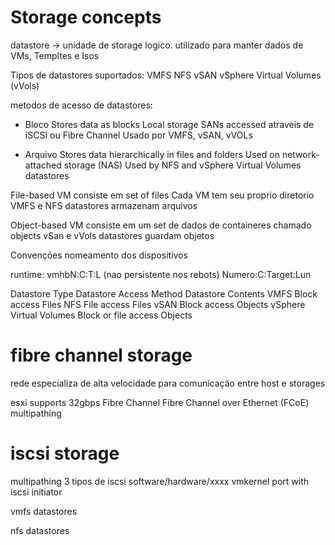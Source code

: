 # Storage concepts

datastore -> unidade de storage logico. utilizado para manter dados de VMs, Templtes e Isos

Tipos de datastores suportados:
VMFS
NFS
vSAN
vSphere Virtual Volumes (vVols)


metodos de acesso de datastores:

- Bloco
    Stores data as blocks
    Local storage
    SANs accessed atraveis de iSCSI ou Fibre Channel
    Usado por VMFS, vSAN, vVOLs

- Arquivo
    Stores data hierarchically in files and folders
    Used on network-attached storage (NAS)
    Used by NFS and vSphere Virtual Volumes datastores

File-based
    VM consiste em set of files
    Cada VM tem seu proprio diretorio
    VMFS e NFS datastores armazenam arquivos

Object-based
    VM consiste em um set de dados de containeres chamado objects
    vSan e vVols datastores guardam objetos


Convenções nomeamento dos dispositivos

runtime:
    vmhbN:C:T:L (nao persistente nos rebots)
    Numero:C:Target:Lun

Datastore Type Datastore Access Method Datastore Contents
VMFS Block access Files
NFS File access Files
vSAN Block access Objects
vSphere Virtual Volumes Block or file access Objects


# fibre channel storage

rede especializa de alta velocidade para comunicação entre host e storages

esxi supports
    32gbps Fibre Channel
    Fibre Channel over Ethernet (FCoE)
multipathing

# iscsi storage
multipathing
3 tipos de iscsi software/hardware/xxxx
vmkernel port with iscsi initiator

vmfs datastores

nfs datastores